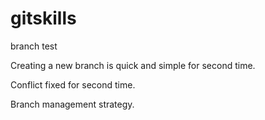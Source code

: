 # gitskills

branch test

Creating a new branch is quick and simple for second time.

Conflict fixed for second time.

Branch management strategy.